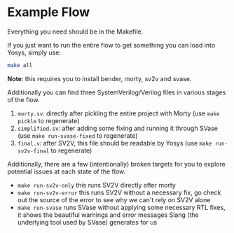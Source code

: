 # Example Flow

Everything you need should be in the Makefile.

If you just want to run the entire flow to get something you can load into Yosys, simply use:

```bash
make all
```

**Note**: this requires you to install bender, morty, sv2v and svase.

Additionally you can find three SystemVerilog/Verilog files in various stages of the flow.

1. `morty.sv`: directly after pickling the entire project with Morty (use `make pickle` to regenerate)
2. `simplified.sv`: after adding some fixing and running it through SVase (use `make run-svase-fixed` to regenerate)
3. `final.v`: after SV2V, this file should be readable by Yosys (use `make run-sv2v-final` to regenerate)

Additionally, there are a few (intentionally) broken targets for you to explore potential issues at each state of the flow.

- `make run-sv2v-only` this runs SV2V directly after morty
- `make run-sv2v-error` this runs SV2V without a necessary fix, go check out the source of the error to see why we can't rely on SV2V alone
- `make run-svase` runs SVase without applying some necessary RTL fixes, it shows the beautiful warnings and error messages Slang (the underlying tool used by SVase) generates for us